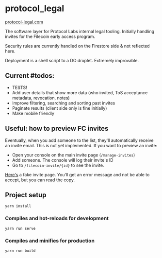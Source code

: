 # protocol_legal

[protocol-legal.com](https://protocol-legal.com)

The software layer for Protocol Labs internal legal tooling. Initially handling invites for the Filecoin early access program.

Security rules are currently handled on the Firestore side & not reflected here.

Deployment is a shell script to a DO droplet. Extremely improvable.

## Current #todos:

- TESTS!
- Add user details that show more data (who invited, ToS acceptance metadata, revocation, notes)
- Improve filtering, searching and sorting past invites
- Paginate results (client side only is fine initially)
- Make mobile friendly

## Useful: how to preview FC invites

Eventually, when you add someone to the list, they'll automatically receive an invite email. This is not yet implemented. If you want to preview an invite:

- Open your console on the main invite page (`/manage-invites`)
- Add someone. The console will log their invite's ID
- Go to `/filecoin-invite/{id}` to see the invite.

[Here's](https://protocol-legal.com/filecoin-invite/fake) a fake invite page. You'll get an error message and not be able to accept, but you can read the copy.

## Project setup

```
yarn install
```

### Compiles and hot-reloads for development

```
yarn run serve
```

### Compiles and minifies for production

```
yarn run build
```
